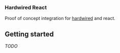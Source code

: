 ### Hardwired React

Proof of concept integration for [hardwired](github.com/robak86/hardwired) and react.

## Getting started

_TODO_
